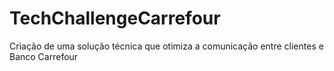 # TechChallengeCarrefour
Criação de uma solução técnica que otimiza a comunicação entre clientes e Banco Carrefour
